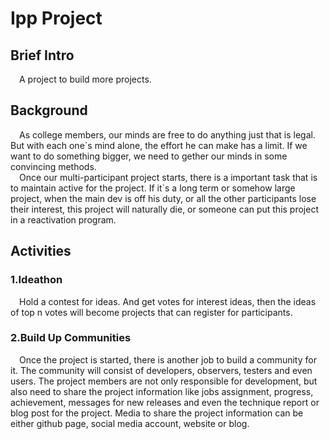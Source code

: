 # Ipp Project
## Brief Intro
&emsp;A project to build more projects.
## Background
&emsp;As college members, our minds are free to do anything just that is legal. But with each one\`s mind alone, the effort he can make has a limit. If we want to do something bigger, we need to gether our minds in some convincing methods.  
&emsp;Once our multi-participant project starts, there is a important task that is to maintain active for the project. If it\`s a long term or somehow large project, when the main  dev is off his duty, or all the other participants lose their interest, this project will naturally die, or someone can put this project in a reactivation program. 
## Activities
### 1.Ideathon
&emsp;Hold a contest for ideas. And get votes for interest ideas, then the ideas of top n votes will become projects that can register for participants.
### 2.Build Up Communities
&emsp;Once the project is started, there is another job to build a community for it. The community will consist of developers, observers, testers and even users. The project members are not only responsible for development, but also need to share the project information like jobs assignment, progress, achievement, messages for new releases and even the technique report or blog post for the project. Media to share the project information can be either github page, social media account, website or blog.
